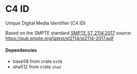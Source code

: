 # C4 ID
Unique Digital Media Identifier (C4 ID)

Based on the SMPTE standard 
[SMPTE ST 2114:2017](https://pub.smpte.org/latest/st2114/st2114-2017.pdf) source: https://pub.smpte.org/latest/st2114/st2114-2017.pdf

#### Dependencies
- base58 from crate `bs58`
- sha512 from crate `sha2`


